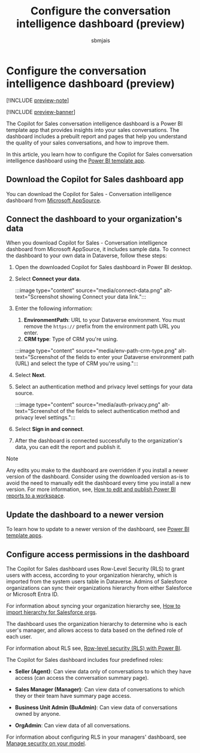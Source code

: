 ﻿---
title: Configure the conversation intelligence dashboard (preview)
description: Learn how to connect the conversation intelligence dashboard to your organization's data in Dataverse.
ms.date: 02/01/2024
ms.topic: article
ms.service: microsoft-sales-copilot
author: sbmjais
ms.author: shjais
manager: shujoshi
ms.custom:
  - ai-gen-docs-bap
  - ai-gen-desc
  - ai-seo-date:01/29/2024
---

# Configure the conversation intelligence dashboard (preview)

[!INCLUDE [preview-note](~/../shared-content/shared/preview-includes/preview-note-d365.md)]

[!INCLUDE [preview-banner](~/../shared-content/shared/preview-includes/preview-banner.md)]

The Copilot for Sales conversation intelligence dashboard is a Power BI template app that provides insights into your sales conversations. The dashboard includes a prebuilt report and pages that help you understand the quality of your sales conversations, and how to improve them.

In this article, you learn how to configure the Copilot for Sales conversation intelligence dashboard using the [Power BI template app](/power-bi/connect-data/service-template-apps-overview).

## Download the Copilot for Sales dashboard app

You can download the Copilot for Sales - Conversation intelligence dashboard from [Microsoft AppSource](https://go.microsoft.com/fwlink/p/?linkid=2259835).

## Connect the dashboard to your organization's data

When you download Copilot for Sales - Conversation intelligence dashboard from Microsoft AppSource, it includes sample data. To connect the dashboard to your own data in Dataverse, follow these steps:

1. Open the downloaded Copilot for Sales dashboard in Power BI desktop.

1. Select **Connect your data**.  

    :::image type="content" source="media/connect-data.png" alt-text="Screenshot showing Connect your data link.":::

1. Enter the following information:
    1. **EnvironmentPath**: URL to your Dataverse environment. You must remove the `https://` prefix from the environment path URL you enter.
    1. **CRM type**: Type of CRM you're using.  

    :::image type="content" source="media/env-path-crm-type.png" alt-text="Screenshot of the fields to enter your Dataverse environment path (URL) and select the type of CRM you're using.":::

1. Select **Next**.

1. Select an authentication method and privacy level settings for your data source.

    :::image type="content" source="media/auth-privacy.png" alt-text="Screenshot of the fields to select authentication method and privacy level settings.":::

1. Select **Sign in and connect**.

1. After the dashboard is connected successfully to the organization's data, you can edit the report and publish it.  

> [!NOTE]
>
> Any edits you make to the dashboard are overridden if you install a newer version of the dashboard. Consider using the downloaded version as-is to avoid the need to manually edit the dashboard every time you install a new version. For more information, see, [How to edit and publish Power BI reports to a workspace](/power-bi/connect-data/service-template-apps-install-distribute).

## Update the dashboard to a newer version

To learn how to update to a newer version of the dashboard, see [Power BI template apps](/power-bi/connect-data/service-template-apps-overview).

## Configure access permissions in the dashboard

The Copilot for Sales dashboard uses Row-Level Security (RLS) to grant users with access, according to your organization hierarchy, which is imported from the system users table in Dataverse. Admins of Salesforce organizations can sync their organizations hierarchy from either Salesforce or Microsoft Entra ID.

For information about syncing your organization hierarchy see, [How to import hierarchy for Salesforce orgs](hierarchy-settings-sf.md).

The dashboard uses the organization hierarchy to determine who is each user's manager, and allows access to data based on the defined role of each user.

For information about RLS see, [Row-level security (RLS) with Power BI](/power-bi/enterprise/service-admin-rls).

The Copilot for Sales dashboard includes four predefined roles:

- **Seller (Agent)**: Can view data only of conversations to which they have access (can access the conversation summary page).

- **Sales Manager (Manager)**: Can view data of conversations to which they or their team have summary page access.

- **Business Unit Admin (BuAdmin)**: Can view data of conversations owned by anyone.

- **OrgAdmin**: Can view data of all conversations.

For information about configuring RLS in your managers' dashboard, see [Manage security on your model](/power-bi/enterprise/service-admin-rls#manage-security-on-your-model).
